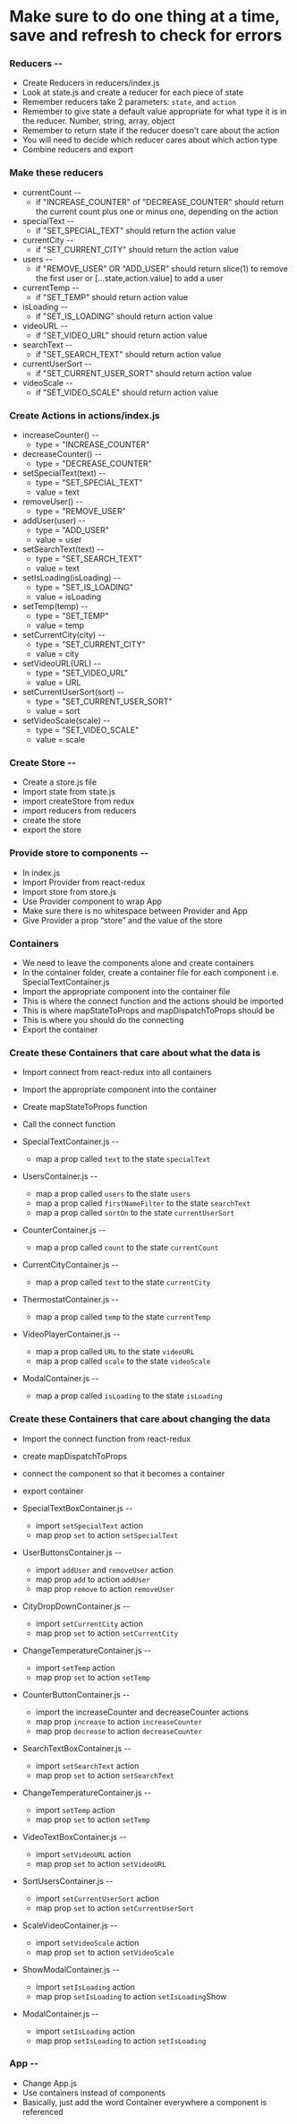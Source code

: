 # Make sure to do one thing at a time, save and refresh to check for errors

###  Reducers --
  * Create Reducers in reducers/index.js
  * Look at state.js and create a reducer for each piece of state
  * Remember reducers take 2 parameters: `state`, and `action`
  * Remember to give state a default value appropriate for what type it is in the reducer. Number, string, array, object
  * Remember to return state if the reducer doesn't care about the action
  * You will need to decide which reducer cares about which action type
  * Combine reducers and export

### Make these reducers
  * currentCount -- 
    * if "INCREASE_COUNTER" of "DECREASE_COUNTER" should return the current count plus one or minus one, depending on the action
  * specialText --
    * if "SET_SPECIAL_TEXT" should return the action value
  * currentCity --
    * if "SET_CURRENT_CITY" should return the action value
  * users --
    * if "REMOVE_USER" OR "ADD_USER" should return slice(1) to remove the first user or [...state,action.value] to add a user
  * currentTemp --
    * if "SET_TEMP" should return action value
  * isLoading --
    * if "SET_IS_LOADING" should return action value  
  * videoURL --
    * if "SET_VIDEO_URL" should return action value
  * searchText --
    * if "SET_SEARCH_TEXT" should return action value
  * currentUserSort --
    * if "SET_CURRENT_USER_SORT" should return action value
  * videoScale --
    * if "SET_VIDEO_SCALE" should return action value

### Create Actions in actions/index.js
  * increaseCounter() --
    * type = "INCREASE_COUNTER"
  * decreaseCounter() --
    * type = "DECREASE_COUNTER"
  * setSpecialText(text) --
    * type = "SET_SPECIAL_TEXT"
    * value = text
  * removeUser() --
    * type = "REMOVE_USER"
  * addUser(user) --
    * type = "ADD_USER"
    * value = user
  * setSearchText(text) --
    * type = "SET_SEARCH_TEXT"
    * value = text
  * setIsLoading(isLoading) --
    * type = "SET_IS_LOADING"
    * value = isLoading
  * setTemp(temp) --
    * type = "SET_TEMP"
    * value = temp
  * setCurrentCity(city) --
    * type = "SET_CURRENT_CITY"
    * value = city
  * setVideoURL(URL) --
    * type = "SET_VIDEO_URL"
    * value = URL
  * setCurrentUserSort(sort) --
    * type = "SET_CURRENT_USER_SORT"
    * value = sort
  * setVideoScale(scale) --
    * type = "SET_VIDEO_SCALE"
    * value = scale

### Create Store --
  * Create a store.js file
  * Import state from state.js
  * import createStore from redux
  * import reducers from reducers
  * create the store
  * export the store

### Provide store to components --
  * In index.js
  * Import Provider from react-redux
  * Import store from store.js
  * Use Provider component to wrap App
  * Make sure there is no whitespace between Provider and App
  * Give Provider a prop “store” and the value of the store


### Containers
  * We need to leave the components alone and create containers
  * In the container folder, create a container file for each component i.e. SpecialTextContainer.js
  * Import the appropriate component into the container file
  * This is where the connect function and the actions should be imported
  * This is where mapStateToProps and mapDispatchToProps should be
  * This is where you should do the connecting
  * Export the container



### Create these Containers that care about what the data is
  * Import connect from react-redux into all containers
  * Import the appropriate component into the container
  * Create mapStateToProps function 
  * Call the connect function

  * SpecialTextContainer.js --
    * map a prop called `text` to the state `specialText`
  * UsersContainer.js --
    * map a prop called `users` to the state `users`
    * map a prop called `firstNameFilter` to the state `searchText`
    * map a prop called `sortOn` to the state `currentUserSort`
  * CounterContainer.js --
    * map a prop called `count` to the state `currentCount`
  * CurrentCityContainer.js --
    * map a prop called `text` to the state `currentCity`
  * ThermostatContainer.js --
    * map a prop called `temp` to the state `currentTemp`
  * VideoPlayerContainer.js --
    * map a prop called `URL` to the state `videoURL`
    * map a prop called `scale` to the state `videoScale`
  * ModalContainer.js --
    * map a prop called `isLoading` to the state `isLoading`

### Create these Containers that care about changing the data
  * Import the connect function from react-redux
  * create mapDispatchToProps
  * connect the component so that it becomes a container
  * export container

  * SpecialTextBoxContainer.js --
    * import `setSpecialText` action
    * map prop `set` to action `setSpecialText`
  * UserButtonsContainer.js --
    * import `addUser` and `removeUser` action
    * map prop `add` to action `addUser`
    * map prop `remove` to action `removeUser`
  * CityDropDownContainer.js --
    * import `setCurrentCity` action
    * map prop `set` to action `setCurrentCity`
  * ChangeTemperatureContainer.js --
    * import `setTemp` action
    * map prop `set` to action `setTemp`
  * CounterButtonContainer.js --
    * import the increaseCounter and decreaseCounter actions
    * map prop `increase` to action `increaseCounter`
    * map prop `decrease` to action `decreaseCounter`
  * SearchTextBoxContainer.js --
    * import `setSearchText` action
    * map prop `set` to action `setSearchText`
  * ChangeTemperatureContainer.js --
    * import `setTemp` action
    * map prop `set` to action `setTemp`
  * VideoTextBoxContainer.js --
    * import `setVideoURL` action
    * map prop `set` to action `setVideoURL`
  * SortUsersContainer.js --
    * import `setCurrentUserSort` action
    * map prop `set` to action `setCurrentUserSort`
  * ScaleVideoContainer.js --
    * import `setVideoScale` action
    * map prop `set` to action `setVideoScale`
  * ShowModalContainer.js --
    * import `setIsLoading` action
    * map prop `setIsLoading` to action `setIsLoading`Show
  * ModalContainer.js --
    * import `setIsLoading` action
    * map prop `setIsLoading` to action `setIsLoading`

### App --
  * Change App.js
  * Use containers instead of components
  * Basically, just add the word Container everywhere a component is referenced